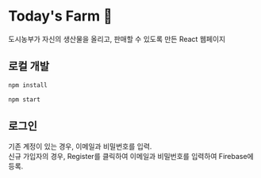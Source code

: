 # Today's Farm 🌱

도시농부가 자신의 생산물을 올리고, 판매할 수 있도록 만든 React 웹페이지


## 로컬 개발
```sh
npm install
```
```sh
npm start
```

## 로그인
기존 계정이 있는 경우, 이메일과 비밀번호를 입력.  
신규 가입자의 경우, Register를 클릭하여 이메일과 비밀번호를 입력하여 Firebase에 등록.
